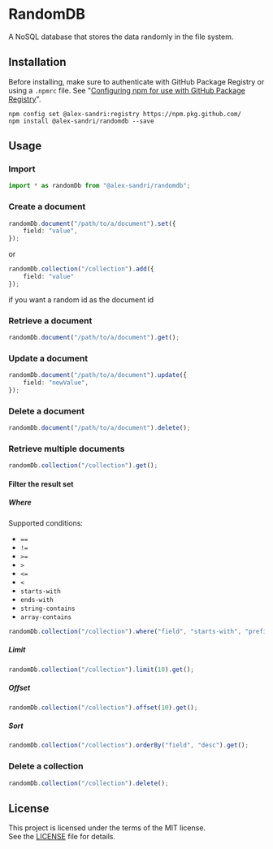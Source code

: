 # RandomDB

A NoSQL database that stores the data randomly in the file system.

## Installation

Before installing, make sure to authenticate with GitHub Package Registry or using a `.npmrc` file. See "[Configuring npm for use with GitHub Package Registry](https://help.github.com/en/articles/configuring-npm-for-use-with-github-package-registry#authenticating-to-github-package-registry)".

```
npm config set @alex-sandri:registry https://npm.pkg.github.com/
npm install @alex-sandri/randomdb --save
```

## Usage

### Import

```typescript
import * as randomDb from "@alex-sandri/randomdb";
```

### Create a document

```typescript
randomDb.document("/path/to/a/document").set({
    field: "value",
});
```
or
```typescript
randomDb.collection("/collection").add({
    field: "value"
});
```
if you want a random id as the document id

### Retrieve a document

```typescript
randomDb.document("/path/to/a/document").get();
```

### Update a document

```typescript
randomDb.document("/path/to/a/document").update({
    field: "newValue",
});
```

### Delete a document

```typescript
randomDb.document("/path/to/a/document").delete();
```

### Retrieve multiple documents

```typescript
randomDb.collection("/collection").get();
```

#### Filter the result set

##### Where

Supported conditions:
 - `==`
 - `!=`
 - `>=`
 - `>`
 - `<=`
 - `<`
 - `starts-with`
 - `ends-with`
 - `string-contains`
 - `array-contains`

```typescript
randomDb.collection("/collection").where("field", "starts-with", "prefix").get();
```

##### Limit

```typescript
randomDb.collection("/collection").limit(10).get();
```

##### Offset

```typescript
randomDb.collection("/collection").offset(10).get();
```

##### Sort

```typescript
randomDb.collection("/collection").orderBy("field", "desc").get();
```

### Delete a collection

```typescript
randomDb.collection("/collection").delete();
```

## License

This project is licensed under the terms of the MIT license.\
See the [LICENSE](LICENSE) file for details.
